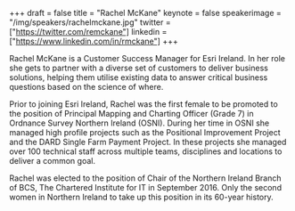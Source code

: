 +++
draft = false
title = "Rachel McKane"
keynote = false
speakerimage = "/img/speakers/rachelmckane.jpg"
twitter = ["https://twitter.com/remckane"]
linkedin = ["https://www.linkedin.com/in/rmckane"]
+++

Rachel McKane is a Customer Success Manager for Esri Ireland. In her role she gets to partner with a diverse set of customers to deliver business solutions, helping them utilise existing data to answer critical business questions based on the science of where.

Prior to joining Esri Ireland, Rachel was the first female to be promoted to the position of Principal Mapping and Charting Officer (Grade 7) in Ordnance Survey Northern Ireland (OSNI). During her time in OSNI she managed high profile projects such as the Positional Improvement Project and the DARD Single Farm Payment Project. In these projects she managed over 100 technical staff across multiple teams, disciplines and locations to deliver a common goal.

Rachel was elected to the position of Chair of the Northern Ireland Branch of BCS, The Chartered Institute for IT in September 2016. Only the second women in Northern Ireland to take up this position in its 60-year history.